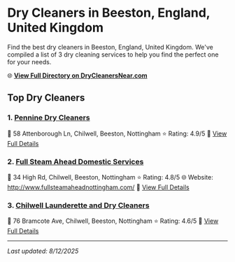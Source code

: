 # Dry Cleaners in Beeston, England, United Kingdom

Find the best dry cleaners in Beeston, England, United Kingdom. We've compiled a list of 3 dry cleaning services to help you find the perfect one for your needs.

🌐 **[View Full Directory on DryCleanersNear.com](https://drycleanersnear.com/city/United%20Kingdom/England/Beeston)**

## Top Dry Cleaners

### 1. [Pennine Dry Cleaners](https://drycleanersnear.com/dryCleaner/6891661b2c4a23913ff11361/pennine-dry-cleaners)
📍 58 Attenborough Ln, Chilwell, Beeston, Nottingham
⭐ Rating: 4.9/5
🔗 [View Full Details](https://drycleanersnear.com/dryCleaner/6891661b2c4a23913ff11361/pennine-dry-cleaners)

### 2. [Full Steam Ahead Domestic Services](https://drycleanersnear.com/dryCleaner/6891664f2c4a23913ff11425/full-steam-ahead-domestic-services)
📍 34 High Rd, Chilwell, Beeston, Nottingham
⭐ Rating: 4.8/5
🌐 Website: http://www.fullsteamaheadnottingham.com/
🔗 [View Full Details](https://drycleanersnear.com/dryCleaner/6891664f2c4a23913ff11425/full-steam-ahead-domestic-services)

### 3. [Chilwell Launderette and Dry Cleaners](https://drycleanersnear.com/dryCleaner/689165b42c4a23913ff1111f/chilwell-launderette-and-dry-cleaners)
📍 76 Bramcote Ave, Chilwell, Beeston, Nottingham
⭐ Rating: 4.6/5
🔗 [View Full Details](https://drycleanersnear.com/dryCleaner/689165b42c4a23913ff1111f/chilwell-launderette-and-dry-cleaners)


---

*Last updated: 8/12/2025*
